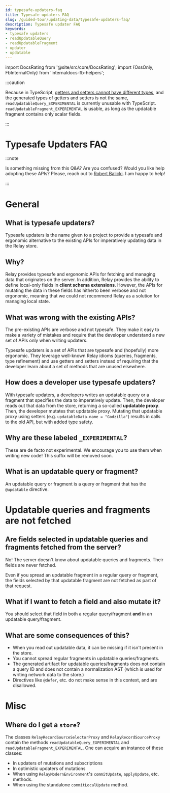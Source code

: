 ```yaml
---
id: typesafe-updaters-faq
title: Typesafe updaters FAQ
slug: /guided-tour/updating-data/typesafe-updaters-faq/
description: Typesafe updater FAQ
keywords:
- typesafe updaters
- readUpdatableQuery
- readUpdatableFragment
- updater
- updatable
---
```


import DocsRating from '@site/src/core/DocsRating';
import {OssOnly, FbInternalOnly} from 'internaldocs-fb-helpers';

<OssOnly>

:::caution

Because in TypeScript, [getters and setters cannot have different types](https://github.com/microsoft/TypeScript/issues/43662), and the generated types of getters and setters is not the same, `readUpdatableQuery_EXPERIMENTAL` is currently unusable with TypeScript. `readUpdatableFragment_EXPERIMENTAL` is usable, as long as the updatable fragment contains only scalar fields.

:::

</OssOnly>

# Typesafe Updaters FAQ

<FbInternalOnly>

:::note

Is something missing from this Q&A? Are you confused? Would you like help adopting these APIs? Please, reach out to [Robert Balicki](https://fb.workplace.com/profile.php?id=100042823931887). I am happy to help!

:::

</FbInternalOnly>

# General

## What is typesafe updaters?

Typesafe updaters is the name given to a project to provide a typesafe and ergonomic alternative to the existing APIs for imperatively updating data in the Relay store.

## Why?

Relay provides typesafe and ergonomic APIs for fetching and managing data that originates on the server. In addition, Relay provides the ability to define local-only fields in **client schema extensions**. However, the APIs for mutating the data in these fields has hitherto been verbose and not ergonomic, meaning that we could not recommend Relay as a solution for managing local state.

## What was wrong with the existing APIs?

The pre-existing APIs are verbose and not typesafe. They make it easy to make a variety of mistakes and require that the developer understand a new set of APIs only when writing updaters.

Typesafe updaters is a set of APIs that are typesafe and (hopefully) more ergonomic. They leverage well-known Relay idioms (queries, fragments, type refinement) and use getters and setters instead of requiring that the developer learn about a set of methods that are unused elsewhere.

## How does a developer use typesafe updaters?

With typesafe updaters, a developers writes an updatable query or a fragment that specifies the data to imperatively update. Then, the developer reads out that data from the store, returning a so-called **updatable proxy**. Then, the developer mutates that updatable proxy. Mutating that updatable proxy using setters (e.g. `updatableData.name = "Godzilla"`) results in calls to the old API, but with added type safety.

## Why are these labeled `_EXPERIMENTAL`?

These are de facto not experimental. We encourage you to use them when writing new code! This suffix will be removed soon.

## What is an updatable query or fragment?

An updatable query or fragment is a query or fragment that has the `@updatable` directive.

# Updatable queries and fragments are not fetched

## Are fields selected in updatable queries and fragments fetched from the server?

No! The server doesn't know about updatable queries and fragments. Their fields are never fetched.

Even if you spread an updatable fragment in a regular query or fragment, the fields selected by that updatable fragment are not fetched as part of that request.

## What if I want to fetch a field and also mutate it?

You should select that field in both a regular query/fragment **and** in an updatable query/fragment.

## What are some consequences of this?

* When you read out updatable data, it can be missing if it isn't present in the store.
* You cannot spread regular fragments in updatable queries/fragments.
* The generated artifact for updatable queries/fragments does not contain a query ID and does not contain a normalization AST (which is used for writing network data to the store.)
* Directives like `@defer`, etc. do not make sense in this context, and are disallowed.

# Misc

## Where do I get a `store`?

The classes `RelayRecordSourceSelectorProxy` and `RelayRecordSourceProxy` contain the methods `readUpdatableQuery_EXPERIMENTAL` and `readUpdatableFragment_EXPERIMENTAL`. One can acquire an instance of these classes:

* In updaters of mutations and subscriptions
* In optimistic updaters of mutations
* When using `RelayModernEnvironment`'s `commitUpdate`, `applyUpdate`, etc. methods.
* When using the standalone `commitLocalUpdate` method.
